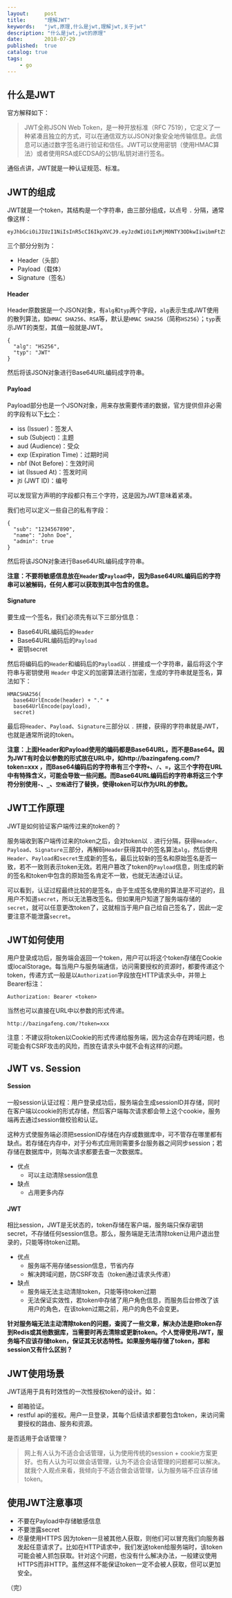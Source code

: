 ```yaml
---
layout:     post
title:      "理解JWT"
keywords:   "jwt,原理,什么是jwt,理解jwt,关于jwt" 
description: "什么是jwt,jwt的原理"
date:       2018-07-29
published:  true 
catalog: true
tags:
    - go 
---
```


## 什么是JWT
官方解释如下：
> JWT全称JSON Web Token，是一种开放标准（RFC 7519），它定义了一种紧凑且独立的方式，可以在通信双方以JSON对象安全地传输信息。此信息可以通过数字签名进行验证和信任。JWT可以使用密钥（使用HMAC算法）或者使用RSA或ECDSA的公钥/私钥对进行签名。

通俗点讲，JWT就是一种认证规范、标准。

## JWT的组成
JWT就是一个token，其结构是一个字符串，由三部分组成，以点号 `.` 分隔，通常像这样：
```
eyJhbGciOiJIUzI1NiIsInR5cCI6IkpXVCJ9.eyJzdWIiOiIxMjM0NTY3ODkwIiwibmFtZSI6IkpvaG4gRG9lIiwiaWF0IjoxNTE2MjM5MDIyfQ.SflKxwRJSMeKKF2QT4fwpMeJf36POk6yJV_adQssw5c
```

三个部分分别为：
* Header（头部）
* Payload（载体）
* Signature（签名）

#### Header
Header原数据是一个JSON对象，有`alg`和`typ`两个字段，`alg`表示生成JWT使用的散列算法，如`HMAC SHA256`、`RSA`等，默认是`HMAC SHA256`（简称`HS256`）；`typ`表示JWT的类型，其值一般就是JWT。
```
{
  "alg": "HS256",
  "typ": "JWT"
}
```
然后将该JSON对象进行Base64URL编码成字符串。

#### Payload
Payload部分也是一个JSON对象，用来存放需要传递的数据，官方提供但非必需的字段有以下[七个](https://tools.ietf.org/html/rfc7519#section-4.1)：
* iss (Issuer)：签发人
* sub (Subject)：主题
* aud (Audience)：受众
* exp (Expiration Time)：过期时间
* nbf (Not Before)：生效时间
* iat (Issued At)：签发时间
* jti (JWT ID)：编号

可以发现官方声明的字段都只有三个字符，这是因为JWT意味着紧凑。

我们也可以定义一些自己的私有字段：
```
{
  "sub": "1234567890",
  "name": "John Doe",
  "admin": true
}
```
然后将该JSON对象进行Base64URL编码成字符串。

**注意：不要将敏感信息放在`Header`或`Payload`中，因为Base64URL编码后的字符串可以被解码，任何人都可以获取到其中包含的信息。**

#### Signature
要生成一个签名，我们必须先有以下三部分信息：
* Base64URL编码后的`Header`
* Base64URL编码后的`Payload`
* 密钥secret

然后将编码后的`Header`和编码后的`Payload`以 `.` 拼接成一个字符串，最后将这个字符串与密钥使用 `Header` 中定义的加密算法进行加密，生成的字符串就是签名，算法如下：
```
HMACSHA256(
  base64UrlEncode(header) + "." +
  base64UrlEncode(payload),
  secret)
```

最后将`Header`、`Payload`、`Signature`三部分以 `.` 拼接，获得的字符串就是JWT，也就是通常所说的token。

**注意：上面Header和Payload使用的编码都是Base64URL，而不是Base64。因为JWT有时会以参数的形式放在URL中，如http://bazingafeng.com/?token=xxx ，而Base64编码后的字符串有三个字符`+`、`/`、`=`，这三个字符在URL中有特殊含义，可能会导致一些问题。而Base64URL编码后的字符串将这三个字符分别使用`-`、`_`、`空格`进行了替换，使得token可以作为URL的参数。**

## JWT工作原理
JWT是如何验证客户端传过来的token的？

服务端收到客户端传过来的token之后，会对token以 `.` 进行分隔，获得`Header`、`Payload`、`Signature`三部分，再解码`Header`获得其中的签名算法`alg`，然后使用`Header`、`Payload`和`secret`生成新的签名，最后比较新的签名和原始签名是否一致，若不一致则表示token无效。若用户篡改了token的`Payload`信息，则生成的新的签名和token中包含的原始签名肯定不一致，也就无法通过认证。

可以看到，认证过程最终比较的是签名，由于生成签名使用的算法是不可逆的，且用户不知道`secret`，所以无法篡改签名。但如果用户知道了服务端存储的`secret`，就可以任意更改token了，这就相当于用户自己给自己签名了，因此一定要注意不能泄露`secret`。

## JWT如何使用
用户登录成功后，服务端会返回一个token，用户可以将这个token存储在Cookie或localStorage。每当用户与服务端通信，访问需要授权的资源时，都要传递这个token，传递方式一般是以`Authorization`字段放在HTTP请求头中，并带上Bearer标注：
```
Authorization: Bearer <token> 
```

当然也可以直接在URL中以参数的形式传递。
```
http://bazingafeng.com/?token=xxx
```

注意：不建议将token以Cookie的形式传递给服务端，因为这会存在跨域问题，也可能会有CSRF攻击的风险，而放在请求头中就不会有这样的问题。

## JWT vs. Session
#### Session
一般session认证过程：用户登录成功后，服务端会生成sessionID并存储，同时在客户端以cookie的形式存储，然后客户端每次请求都会带上这个cookie，服务端再去通过session做校验和认证。

这种方式使服务端必须把sessionID存储在内存或数据库中，可不管存在哪里都有缺点。若存储在内存中，对于分布式应用则需要多台服务器之间同步session；若存储在数据库中，则每次请求都要去查一次数据库。
* 优点
  * 可以主动清除session信息
* 缺点
  * 占用更多内存

#### JWT
相比session，JWT是无状态的，token存储在客户端，服务端只保存密钥secret，不存储任何session信息。那么，服务端是无法清除token让用户退出登录的，只能等待token过期。

* 优点
  * 服务端不用存储session信息，节省内存
  * 解决跨域问题，防CSRF攻击（token通过请求头传递）
* 缺点
  * 服务端无法主动清除token，只能等待token过期
  * 无法保证实效性，若token中存储了用户角色信息，而服务后台修改了该用户的角色，在该token过期之前，用户的角色不会变更。

**针对服务端无法主动清除token的问题，查阅了一些文章，解决办法是把token存到Redis或其他数据库，当需要时再去清除或更新token。个人觉得使用JWT，服务端不应该存储token，保证其无状态特性。如果服务端存储了token，那和session又有什么区别？**

## JWT使用场景
JWT适用于具有时效性的一次性授权token的设计。如：
* 邮箱验证。
* restful api的鉴权。用户一旦登录，其每个后续请求都要包含token，来访问需要授权的路由、服务和资源。

是否适用于会话管理？
> 网上有人认为不适合会话管理，认为使用传统的session + cookie方案更好。也有人认为可以做会话管理，认为不适合会话管理的问题都可以解决。就我个人观点来看，我倾向于不适合做会话管理，认为服务端不应该存储token。

## 使用JWT注意事项
* 不要在Payload中存储敏感信息
* 不要泄露secret
* 尽量使用HTTPS
因为token一旦被其他人获取，则他们可以冒充我们向服务器发起任意请求了。比如在HTTP请求中，我们发送token给服务端时，该token可能会被人抓包获取。针对这个问题，也没有什么解决办法，一般建议使用HTTPS而非HTTP。虽然这样不能保证token一定不会被人获取，但可以更加安全。

（完）
